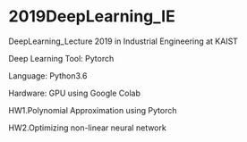 # 2019DeepLearning_IE
DeepLearning_Lecture 2019 in Industrial Engineering at KAIST


Deep Learning Tool: Pytorch 


Language: Python3.6 


Hardware: GPU using Google Colab


HW1.Polynomial Approximation using Pytorch


HW2.Optimizing non-linear neural network
